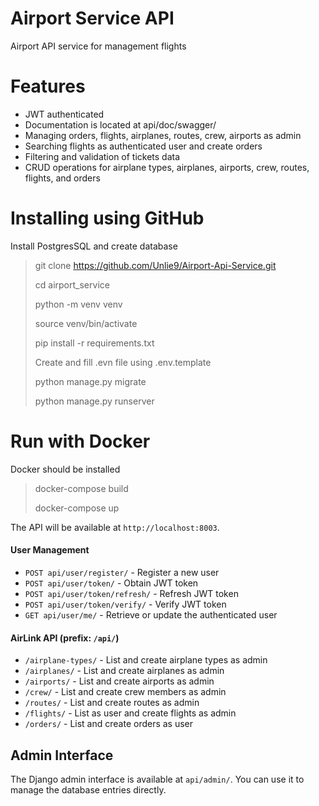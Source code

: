 # Airport Service API
Airport API service for management flights

# Features
* JWT authenticated
* Documentation is located at api/doc/swagger/
* Managing orders, flights, airplanes, routes, crew, airports as admin
* Searching flights as authenticated user and create orders 
* Filtering and validation of tickets data
* CRUD operations for airplane types, airplanes, airports, crew, routes, flights, and orders

# Installing using GitHub
Install PostgresSQL and create database
> git clone https://github.com/Unlie9/Airport-Api-Service.git
> 
> cd airport_service
> 
> python -m venv venv
> 
> source venv/bin/activate
> 
> pip install -r requirements.txt
> 
> Create and fill .evn file using .env.template
> 
> python manage.py migrate
> 
> python manage.py runserver

# Run with Docker
Docker should be installed
> docker-compose build
> 
> docker-compose up
> 
The API will be available at `http://localhost:8003`.

#### User Management
- `POST api/user/register/` - Register a new user
- `POST api/user/token/` - Obtain JWT token
- `POST api/user/token/refresh/` - Refresh JWT token
- `POST api/user/token/verify/` - Verify JWT token
- `GET api/user/me/` - Retrieve or update the authenticated user

#### AirLink API (prefix: `/api/`)
- `/airplane-types/` - List and create airplane types as admin
- `/airplanes/` - List and create airplanes as admin
- `/airports/` - List and create airports as admin
- `/crew/` - List and create crew members as admin
- `/routes/` - List and create routes as admin
- `/flights/` - List as user and create flights as admin
- `/orders/` - List and create orders as user

## Admin Interface

The Django admin interface is available at `api/admin/`. You can use it to manage the database entries directly.
